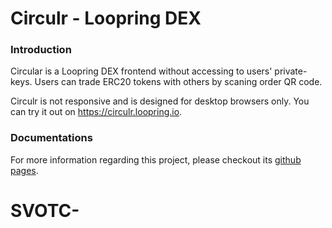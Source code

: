 # Circulr - Loopring DEX

### Introduction

Circular is a Loopring DEX frontend without accessing to users' private-keys. Users can trade ERC20 tokens with others by scaning order QR code.

Circulr is not responsive and is designed for desktop browsers only. You can try it out on https://circulr.loopring.io.

### Documentations
For more information regarding this project, please checkout its [github pages](https://loopring.github.io/circulr).
# SVOTC-
